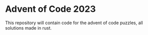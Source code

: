 # Advent of Code 2023

This repository will contain code for the advent of code puzzles, all
solutions made in rust.